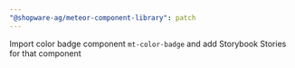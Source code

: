 ```yaml
---
"@shopware-ag/meteor-component-library": patch
---
```


Import color badge component `mt-color-badge` and add Storybook Stories for that component
